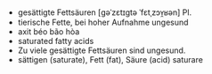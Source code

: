 - gesättigte Fettsäuren	[ɡəˈzɛtɪɡtə ˈfɛtˌzɔʏ̯ʁən]	Pl.
- tierische Fette, bei hoher Aufnahme ungesund
- axit béo bão hòa
- saturated fatty acids
- Zu viele gesättigte Fettsäuren sind ungesund.
- sättigen (saturate), Fett (fat), Säure (acid)	saturare